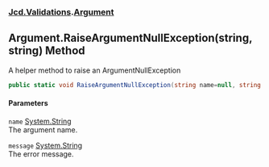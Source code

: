 ### [Jcd.Validations](Jcd_Validations.md 'Jcd.Validations').[Argument](Jcd_Validations_Argument.md 'Jcd.Validations.Argument')
## Argument.RaiseArgumentNullException(string, string) Method
A helper method to raise an ArgumentNullException  
```csharp
public static void RaiseArgumentNullException(string name=null, string message=null);
```
#### Parameters
<a name='Jcd_Validations_Argument_RaiseArgumentNullException(string_string)_name'></a>
`name` [System.String](https://docs.microsoft.com/en-us/dotnet/api/System.String 'System.String')  
The argument name.
  
<a name='Jcd_Validations_Argument_RaiseArgumentNullException(string_string)_message'></a>
`message` [System.String](https://docs.microsoft.com/en-us/dotnet/api/System.String 'System.String')  
The error message.
  
